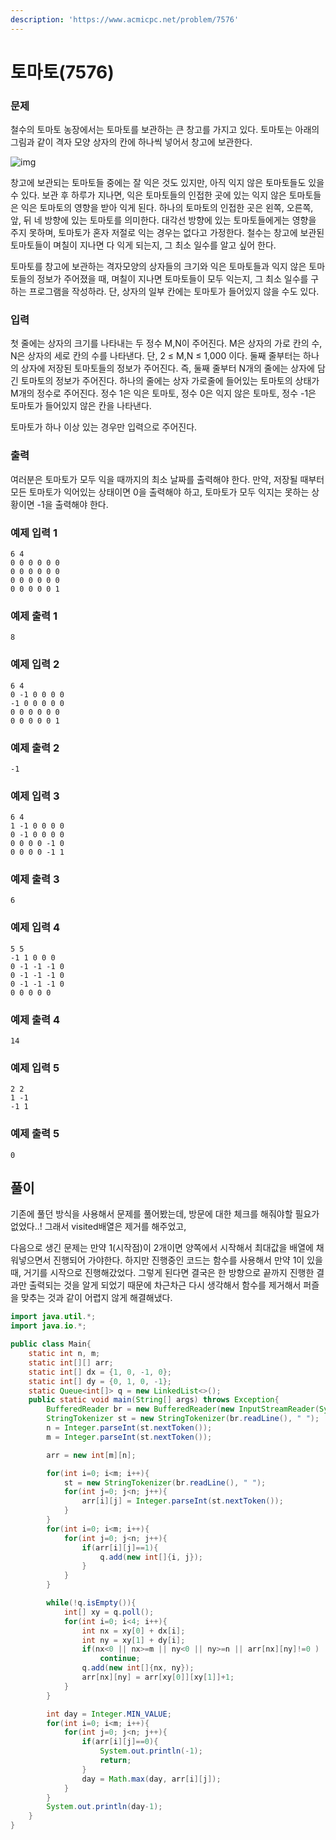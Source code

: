 ```yaml
---
description: 'https://www.acmicpc.net/problem/7576'
---
```


# 토마토(7576)

### 문제

철수의 토마토 농장에서는 토마토를 보관하는 큰 창고를 가지고 있다. 토마토는 아래의 그림과 같이 격자 모양 상자의 칸에 하나씩 넣어서 창고에 보관한다. 

![img](https://upload.acmicpc.net/de29c64f-dee7-4fe0-afa9-afd6fc4aad3a/-/preview/)

창고에 보관되는 토마토들 중에는 잘 익은 것도 있지만, 아직 익지 않은 토마토들도 있을 수 있다. 보관 후 하루가 지나면, 익은 토마토들의 인접한 곳에 있는 익지 않은 토마토들은 익은 토마토의 영향을 받아 익게 된다. 하나의 토마토의 인접한 곳은 왼쪽, 오른쪽, 앞, 뒤 네 방향에 있는 토마토를 의미한다. 대각선 방향에 있는 토마토들에게는 영향을 주지 못하며, 토마토가 혼자 저절로 익는 경우는 없다고 가정한다. 철수는 창고에 보관된 토마토들이 며칠이 지나면 다 익게 되는지, 그 최소 일수를 알고 싶어 한다.

토마토를 창고에 보관하는 격자모양의 상자들의 크기와 익은 토마토들과 익지 않은 토마토들의 정보가 주어졌을 때, 며칠이 지나면 토마토들이 모두 익는지, 그 최소 일수를 구하는 프로그램을 작성하라. 단, 상자의 일부 칸에는 토마토가 들어있지 않을 수도 있다.



### 입력

첫 줄에는 상자의 크기를 나타내는 두 정수 M,N이 주어진다. M은 상자의 가로 칸의 수, N은 상자의 세로 칸의 수를 나타낸다. 단, 2 ≤ M,N ≤ 1,000 이다. 둘째 줄부터는 하나의 상자에 저장된 토마토들의 정보가 주어진다. 즉, 둘째 줄부터 N개의 줄에는 상자에 담긴 토마토의 정보가 주어진다. 하나의 줄에는 상자 가로줄에 들어있는 토마토의 상태가 M개의 정수로 주어진다. 정수 1은 익은 토마토, 정수 0은 익지 않은 토마토, 정수 -1은 토마토가 들어있지 않은 칸을 나타낸다.

토마토가 하나 이상 있는 경우만 입력으로 주어진다.



### 출력

여러분은 토마토가 모두 익을 때까지의 최소 날짜를 출력해야 한다. 만약, 저장될 때부터 모든 토마토가 익어있는 상태이면 0을 출력해야 하고, 토마토가 모두 익지는 못하는 상황이면 -1을 출력해야 한다.



### 예제 입력 1

```text
6 4
0 0 0 0 0 0
0 0 0 0 0 0
0 0 0 0 0 0
0 0 0 0 0 1
```

### 예제 출력 1 

```text
8
```



### 예제 입력 2

```text
6 4
0 -1 0 0 0 0
-1 0 0 0 0 0
0 0 0 0 0 0
0 0 0 0 0 1
```



### 예제 출력 2

```text
-1
```



### 예제 입력 3

```text
6 4
1 -1 0 0 0 0
0 -1 0 0 0 0
0 0 0 0 -1 0
0 0 0 0 -1 1
```



### 예제 출력 3

```text
6
```



### 예제 입력 4

```
5 5
-1 1 0 0 0
0 -1 -1 -1 0
0 -1 -1 -1 0
0 -1 -1 -1 0
0 0 0 0 0
```



### 예제 출력 4

```
14
```



### 예제 입력 5

```
2 2
1 -1
-1 1
```



### 예제 출력 5

```
0
```











## 풀이

기존에 풀던 방식을 사용해서 문제를 풀어봤는데, 방문에 대한 체크를 해줘야할 필요가 없었다..! 그래서 visited배열은 제거를 해주었고, 

다음으로 생긴 문제는 만약 1(시작점)이 2개이면 양쪽에서 시작해서 최대값을 배열에 채워넣으면서 진행되어 가야한다. 하지만 진행중인 코드는 함수를 사용해서 만약 1이 있을 때, 거기를 시작으로 진행해갔었다. 그렇게 된다면 결국은 한 방향으로 끝까지 진행한 결과만 출력되는 것을 알게 되었기 때문에 차근차근 다시 생각해서 함수를 제거해서 퍼즐을 맞추는 것과 같이 어렵지 않게 해결해냈다.

```java
import java.util.*;
import java.io.*;

public class Main{
    static int n, m;
    static int[][] arr;
    static int[] dx = {1, 0, -1, 0};
    static int[] dy = {0, 1, 0, -1};
    static Queue<int[]> q = new LinkedList<>();
    public static void main(String[] args) throws Exception{
        BufferedReader br = new BufferedReader(new InputStreamReader(System.in));
        StringTokenizer st = new StringTokenizer(br.readLine(), " ");
        n = Integer.parseInt(st.nextToken());
        m = Integer.parseInt(st.nextToken());

        arr = new int[m][n];

        for(int i=0; i<m; i++){
            st = new StringTokenizer(br.readLine(), " ");
            for(int j=0; j<n; j++){
                arr[i][j] = Integer.parseInt(st.nextToken());
            }
        }
        for(int i=0; i<m; i++){
            for(int j=0; j<n; j++){
                if(arr[i][j]==1){
                    q.add(new int[]{i, j});
                }
            }
        }

        while(!q.isEmpty()){
            int[] xy = q.poll();
            for(int i=0; i<4; i++){
                int nx = xy[0] + dx[i];
                int ny = xy[1] + dy[i];
                if(nx<0 || nx>=m || ny<0 || ny>=n || arr[nx][ny]!=0 )
                    continue;
                q.add(new int[]{nx, ny});
                arr[nx][ny] = arr[xy[0]][xy[1]]+1;
            }
        }

        int day = Integer.MIN_VALUE;
        for(int i=0; i<m; i++){
            for(int j=0; j<n; j++){
                if(arr[i][j]==0){
                    System.out.println(-1);
                    return;
                }
                day = Math.max(day, arr[i][j]);
            }
        }
        System.out.println(day-1);
    }
}
```





